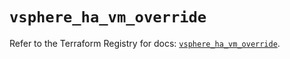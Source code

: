 # `vsphere_ha_vm_override`

Refer to the Terraform Registry for docs: [`vsphere_ha_vm_override`](https://registry.terraform.io/providers/hashicorp/vsphere/2.12.0/docs/resources/ha_vm_override).
